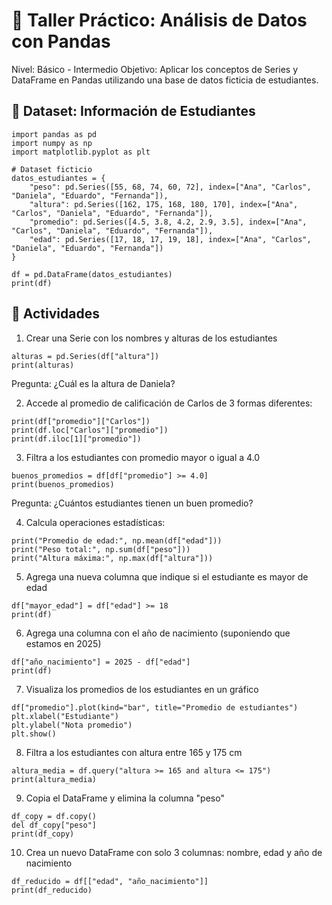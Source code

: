 # 🧪 Taller Práctico: Análisis de Datos con Pandas
Nivel: Básico - Intermedio
Objetivo: Aplicar los conceptos de Series y DataFrame en Pandas utilizando una base de datos ficticia de estudiantes.

## 📁 Dataset: Información de Estudiantes
 
```
import pandas as pd
import numpy as np
import matplotlib.pyplot as plt

# Dataset ficticio
datos_estudiantes = {
    "peso": pd.Series([55, 68, 74, 60, 72], index=["Ana", "Carlos", "Daniela", "Eduardo", "Fernanda"]),
    "altura": pd.Series([162, 175, 168, 180, 170], index=["Ana", "Carlos", "Daniela", "Eduardo", "Fernanda"]),
    "promedio": pd.Series([4.5, 3.8, 4.2, 2.9, 3.5], index=["Ana", "Carlos", "Daniela", "Eduardo", "Fernanda"]),
    "edad": pd.Series([17, 18, 17, 19, 18], index=["Ana", "Carlos", "Daniela", "Eduardo", "Fernanda"])
}

df = pd.DataFrame(datos_estudiantes)
print(df)
```
## 🧩 Actividades
1. Crear una Serie con los nombres y alturas de los estudiantes
```
alturas = pd.Series(df["altura"])
print(alturas)
```
Pregunta: ¿Cuál es la altura de Daniela?

2. Accede al promedio de calificación de Carlos de 3 formas diferentes:
```
print(df["promedio"]["Carlos"])
print(df.loc["Carlos"]["promedio"])
print(df.iloc[1]["promedio"])
```
3. Filtra a los estudiantes con promedio mayor o igual a 4.0
 ```
buenos_promedios = df[df["promedio"] >= 4.0]
print(buenos_promedios)
```
Pregunta: ¿Cuántos estudiantes tienen un buen promedio?

4. Calcula operaciones estadísticas:
```
print("Promedio de edad:", np.mean(df["edad"]))
print("Peso total:", np.sum(df["peso"]))
print("Altura máxima:", np.max(df["altura"]))
```
5. Agrega una nueva columna que indique si el estudiante es mayor de edad
 ```
df["mayor_edad"] = df["edad"] >= 18
print(df)
```
6. Agrega una columna con el año de nacimiento (suponiendo que estamos en 2025)
 ```
df["año_nacimiento"] = 2025 - df["edad"]
print(df)
```
7. Visualiza los promedios de los estudiantes en un gráfico
 ```
df["promedio"].plot(kind="bar", title="Promedio de estudiantes")
plt.xlabel("Estudiante")
plt.ylabel("Nota promedio")
plt.show()
```
8. Filtra a los estudiantes con altura entre 165 y 175 cm
 ```
altura_media = df.query("altura >= 165 and altura <= 175")
print(altura_media)
```
9. Copia el DataFrame y elimina la columna "peso"
 ```
df_copy = df.copy()
del df_copy["peso"]
print(df_copy)
```
10. Crea un nuevo DataFrame con solo 3 columnas: nombre, edad y año de nacimiento
 ```
df_reducido = df[["edad", "año_nacimiento"]]
print(df_reducido)
```
